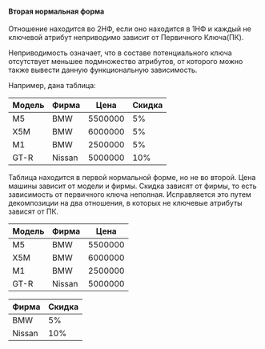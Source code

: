 #### Вторая нормальная форма

  
Отношение находится во 2НФ, если оно находится в 1НФ и каждый не ключевой атрибут неприводимо зависит от Первичного Ключа(ПК).  
  
Неприводимость означает, что в составе потенциального ключа отсутствует меньшее подмножество атрибутов, от которого можно также вывести данную функциональную зависимость.  
  
Например, дана таблица:  
  

| Модель | Фирма | Цена | Скидка |
| --- | --- | --- | --- |
| M5 | BMW | 5500000 | 5% |
| X5M | BMW | 6000000 | 5% |
| M1 | BMW | 2500000 | 5% |
| GT-R | Nissan | 5000000 | 10% |

  
Таблица находится в первой нормальной форме, но не во второй. Цена машины зависит от модели и фирмы. Скидка зависят от фирмы, то есть зависимость от первичного ключа неполная. Исправляется это путем декомпозиции на два отношения, в которых не ключевые атрибуты зависят от ПК.  
  

| Модель | Фирма | Цена |
| --- | --- | --- |
| M5 | BMW | 5500000 |
| X5M | BMW | 6000000 |
| M1 | BMW | 2500000 |
| GT-R | Nissan | 5000000 |

  

| Фирма | Скидка |
| --- | --- |
| BMW | 5% |
| Nissan | 10% |

  
  
